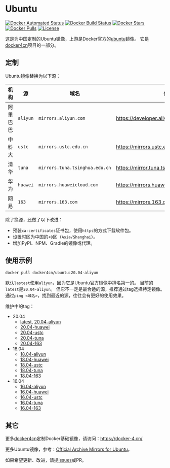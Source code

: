 # Ubuntu

[![Docker Automated Status](https://img.shields.io/docker/cloud/automated/docker4cn/ubuntu.svg)](https://hub.docker.com/r/docker4cn/ubuntu/builds/)
[![Docker Build Status](https://img.shields.io/docker/cloud/build/docker4cn/ubuntu.svg)](https://hub.docker.com/r/docker4cn/ubuntu/builds/)
[![Docker Stars](https://img.shields.io/docker/stars/docker4cn/ubuntu.svg)](https://hub.docker.com/r/docker4cn/ubuntu/)
[![Docker Pulls](https://img.shields.io/docker/pulls/docker4cn/ubuntu.svg)](https://hub.docker.com/r/docker4cn/ubuntu/)
[![License](https://img.shields.io/github/license/docker4cn/ubuntu.svg)](https://github.com/docker4cn/ubuntu/blob/master/LICENSE)

这是为中国定制的Ubuntu镜像，上游是Docker官方的[ubuntu](https://hub.docker.com/_/ubuntu)镜像。
它是[docker4cn]项目的一部分。

[docker4cn]:https://docker-4.cn/

## 定制

Ubuntu镜像替换为以下源：

| 机构     | 源       | 域名                           | 信息链接                                           |
| ----     | --       | ----                           | --------                                           |
| 阿里巴巴 | `aliyun` | `mirrors.aliyun.com`           | <https://developer.aliyun.com/mirror/>             |
| 中科大   | `ustc`   | `mirrors.ustc.edu.cn`          | <https://mirrors.ustc.edu.cn/repogen/>             |
| 清华     | `tuna`   | `mirrors.tuna.tsinghua.edu.cn` | <https://mirror.tuna.tsinghua.edu.cn/help/ubuntu/> |
| 华为     | `huawei` | `mirrors.huaweicloud.com`      | <https://mirrors.huaweicloud.com/>                 |
| 网易     | `163`    | `mirrors.163.com`              | <https://mirrors.163.com/>                         |

除了换源，还做了以下改进：

- 预装`ca-certificates`证书包，使用`https`的方式下载软件包。
- 设置时区为中国的`+8`区（`Asia/Shanghai`）。
- 增加PyPI、NPM、Gradle的镜像或代理。

## 使用示例

```sh
docker pull docker4cn/ubuntu:20.04-aliyun
```

默认`lastest`使用`aliyun`，因为它是Ubuntu官方镜像中排名第一的。
目前的`latest`是`20.04-aliyun`。
但它不一定是最合适的源，推荐通过tag选择特定镜像。
通过`ping <域名>`，找到最近的源，往往会有更好的使用效果。

维护中的tag：

- 20.04
    - [latest], [20.04-aliyun]
    - [20.04-huawei]
    - [20.04-ustc]
    - [20.04-tuna]
    - [20.04-163]
- 18.04
    - [18.04-aliyun]
    - [18.04-huawei]
    - [18.04-ustc]
    - [18.04-tuna]
    - [18.04-163]
- 16.04
    - [16.04-aliyun]
    - [16.04-huawei]
    - [16.04-ustc]
    - [16.04-tuna]
    - [16.04-163]

[latest]:https://github.com/docker4cn/ubuntu/blob/master/20.04/aliyun/Dockerfile
[20.04-aliyun]:https://github.com/docker4cn/ubuntu/blob/master/20.04/aliyun/Dockerfile
[20.04-huawei]:https://github.com/docker4cn/ubuntu/blob/master/20.04/huawei/Dockerfile
[20.04-ustc]:https://github.com/docker4cn/ubuntu/blob/master/20.04/ustc/Dockerfile
[20.04-tuna]:https://github.com/docker4cn/ubuntu/blob/master/20.04/tuna/Dockerfile
[20.04-163]:https://github.com/docker4cn/ubuntu/blob/master/20.04/163/Dockerfile
[18.04-aliyun]:https://github.com/docker4cn/ubuntu/blob/master/18.04/aliyun/Dockerfile
[18.04-huawei]:https://github.com/docker4cn/ubuntu/blob/master/18.04/huawei/Dockerfile
[18.04-ustc]:https://github.com/docker4cn/ubuntu/blob/master/18.04/ustc/Dockerfile
[18.04-tuna]:https://github.com/docker4cn/ubuntu/blob/master/18.04/tuna/Dockerfile
[18.04-163]:https://github.com/docker4cn/ubuntu/blob/master/18.04/163/Dockerfile
[16.04-aliyun]:https://github.com/docker4cn/ubuntu/blob/master/16.04/aliyun/Dockerfile
[16.04-huawei]:https://github.com/docker4cn/ubuntu/blob/master/16.04/huawei/Dockerfile
[16.04-ustc]:https://github.com/docker4cn/ubuntu/blob/master/16.04/ustc/Dockerfile
[16.04-tuna]:https://github.com/docker4cn/ubuntu/blob/master/16.04/tuna/Dockerfile
[16.04-163]:https://github.com/docker4cn/ubuntu/blob/master/16.04/163/Dockerfile

## 其它

更多[docker4cn]定制Docker基础镜像，请访问：<https://docker-4.cn/>

更多Ubuntu镜像，参考：[Official Archive Mirrors for Ubuntu](https://launchpad.net/ubuntu/+archivemirrors)。

如果希望更新、改进，请提[issues]或PR。

[issues]:https://github.com/docker4cn/ubuntu/issues/new
